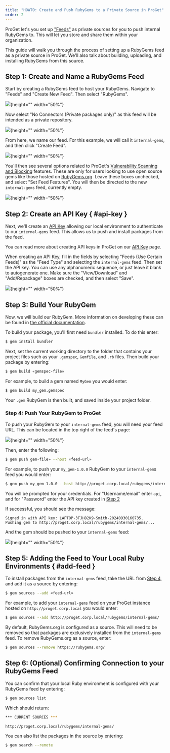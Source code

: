 ```yaml
---
title: "HOWTO: Create and Push RubyGems to a Private Source in ProGet"
order: 2
---
```


ProGet let's you set up ["Feeds"](/docs/proget/feeds/feed-overview) as private sources for you to push internal RubyGems to. This will let you  store and share them within your organization.

This guide will walk you through the process of setting up a RubyGems feed as a private source in ProGet. We'll also talk about building, uploading, and installing RubyGems from this source.

## Step 1: Create and Name a RubyGems Feed

Start by creating a RubyGems feed to host your RubyGems. Navigate to "Feeds" and "Create New Feed". Then select "RubyGems".

![](/resources/docs/proget-ruby-newfeed.png){height="" width="50%"}

Now select "No Connectors (Private packages only)" as this feed will be intended as a private repository.

![](/resources/docs/proget-ruby-noconnector.png){height="" width="50%"}

From here, we name our feed. For this example, we will call it `internal-gems`, and then click "Create Feed".

![](/resources/docs/proget-ruby-internalfeed.png){height="" width="50%"}

You'll then see several options related to ProGet's [Vulnerability Scanning and Blocking](/docs/proget/sca/vulnerabilities) features. These are only for users looking to use open source gems like those hosted on [RubyGems.org](https://rubygems.org). Leave these boxes unchecked, and select "Set Feed Features". You will then be directed to the new `internal-gems` feed, currently empty.

![](/resources/docs/proget-ruby-emptyfeed.png){height="" width="50%"}

## Step 2: Create an API Key { #api-key }

Next, we'll create an [API Key](/docs/proget/reference-api/proget-apikeys) allowing our local environment to authenticate to our `internal-gems` feed. This allows us to push and install packages from the feed.

You can read more about creating API keys in ProGet on our [API Key](/docs/proget/reference-api/proget-apikeys) page. 

When creating an API Key, fill in the fields by selecting "Feeds (Use Certain Feeds)" as the "Feed Type" and selecting the `internal-gems` feed. Then set the API key. You can use any alphanumeric sequence, or just leave it blank to autogenerate one. Make sure the "View/Download" and "Add/Repackage" boxes are checked, and then select "Save".

![](/resources/docs/proget-ruby-internal-api.png){height="" width="50%"}

## Step 3: Build Your RubyGem

Now, we will build our RubyGem. More information on developing these can be found in [the official documentation](https://guides.rubygems.org/make-your-own-gem/).

To build your package, you'll first need `bundler` installed. To do this enter:

```bash
$ gem install bundler
```

Next, set the current working directory to the folder that contains your project files such as your `.gemspec`, `Gemfile`, and `.rb` files. Then build your package by entering:

```bash
$ gem build «gemspec-file»
```

For example, to build a gem named `MyGem` you would enter:

```bash
$ gem build my_gem.gemspec
```

Your `.gem` RubyGem is then built, and saved inside your project folder. 

### Step 4: Push Your RubyGem to ProGet

To push your RubyGem to your `internal-gems` feed, you will need your feed URL. This can be located in the top right of the feed's page:

![](/resources/docs/proget-ruby-internalurl.png){height="" width="50%"}

Then, enter the following:

```bash
$ gem push gem-file» --host «feed-url»
```

For example, to push your `my_gem-1.0.0` RubyGem to your `internal-gem`s feed you would enter:

```bash
$ gem push my_gem-1.0.0 --host http://proget.corp.local/rubygems/internal-gems/
```

You will be prompted for your credentials. For "Username/email" enter `api`, and for "Password" enter the API key created in [Step 2](#step-2)

If successful, you should see the message:

```
Signed in with API key: LAPTOP-3FJH82K9-Smith-20240930160735.
Pushing gem to http://proget.corp.local/rubygems/internal-gems/...
```

And the gem should be pushed to your `internal-gems` feed:

![](/resources/docs/proget-ruby-uploadgem.png){height="" width="50%"}

## Step 5: Adding the Feed to Your Local Ruby Environments { #add-feed }

To install packages from the `internal-gems` feed, take the URL from [Step 4](#step-4), and add it as a source by entering:

```bash
$ gem sources --add «feed-url»
```

For example, to add your `internal-gems` feed on your ProGet instance hosted on `http://proget.corp.local` you would enter:

```bash
$ gem sources --add http://proget.corp.local/rubygems/internal-gems/
```

By default, RubyGems.org is configured as a source. This will need to be removed so that packages are exclusively installed from the `internal-gems` feed. To remove RubyGems.org as a source, enter:

```bash
$ gem sources --remove https://rubygems.org/
```

## Step 6: (Optional) Confirming Connection to your RubyGems Feed

You can confirm that your local Ruby environment is configured with your RubyGems feed by entering:

```bash
$ gem sources list 
```

Which should return:

```bash
*** CURRENT SOURCES ***

http://proget.corp.local/rubygems/internal-gems/
```

You can also list the packages in the source by entering:

```bash
$ gem search --remote
```